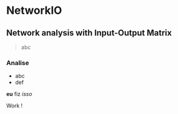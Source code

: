 # NetworkIO
## Network analysis with Input-Output Matrix

> abc

### Analise

- abc
- def

**eu** fiz *isso* 

Work !
